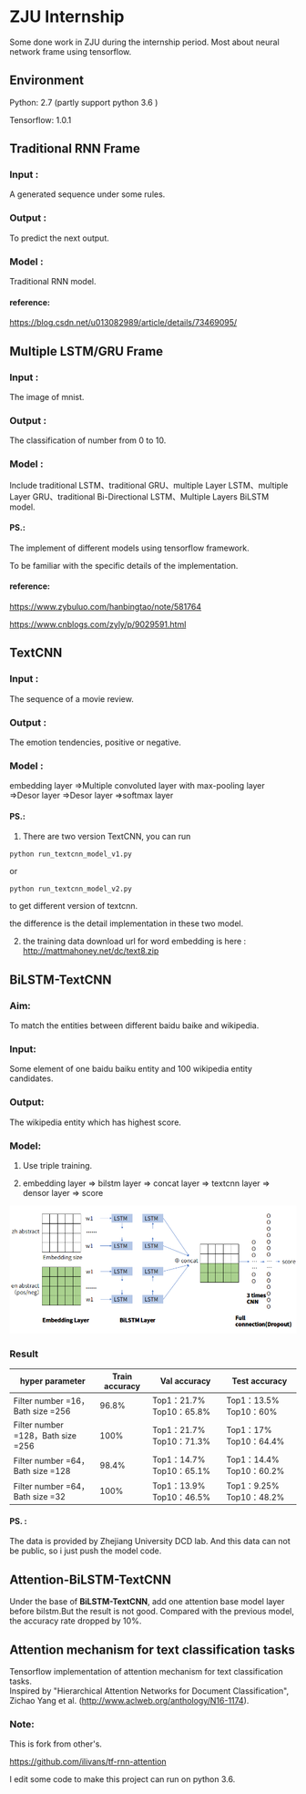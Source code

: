 # ZJU Internship
Some done work in ZJU during the internship period. Most about neural network frame using tensorflow.

## Environment
Python: 2.7 (partly support python 3.6 )

Tensorflow: 1.0.1

## Traditional RNN Frame
### Input :
A generated sequence under some rules.
### Output :
To predict the next output.
### Model :
Traditional RNN model.

#### reference:
https://blog.csdn.net/u013082989/article/details/73469095/



## Multiple LSTM/GRU Frame
### Input :
The image of mnist.
### Output :
The classification of number from 0 to 10.
### Model :
Include traditional LSTM、traditional GRU、multiple Layer LSTM、multiple Layer GRU、traditional Bi-Directional LSTM、Multiple Layers BiLSTM model.

#### PS.:
The implement of different models using tensorflow framework.

To be familiar with the specific details of the implementation.
#### reference:
https://www.zybuluo.com/hanbingtao/note/581764

https://www.cnblogs.com/zyly/p/9029591.html

## TextCNN
### Input :
The sequence of a movie review.
### Output :
The emotion tendencies, positive or negative.
### Model :
embedding layer =>Multiple convoluted layer with max-pooling layer =>Desor layer =>Desor layer =>softmax layer

#### PS.:

1. There are two version TextCNN, you can run 
```
python run_textcnn_model_v1.py
```
or 
```
python run_textcnn_model_v2.py
```
to get different version of textcnn.

the difference is the detail implementation in these two model.

2. the training data download url for word embedding is here : http://mattmahoney.net/dc/text8.zip


## BiLSTM-TextCNN
### Aim:
To match the entities between different baidu baike and wikipedia.
### Input:
Some element of one baidu baiku entity and 100 wikipedia entity candidates.
### Output:
The wikipedia entity which has highest score.
### Model:
1. Use triple training.

2. embedding layer => bilstm layer => concat layer => textcnn layer => densor layer => score

![model1.png](model1.png)
### Result
hyper parameter| Train accuracy | Val accuracy | Test accuracy 
----|---------|--------|------
Filter number =16，Bath size =256 |96.8% |Top1：21.7% Top10：65.8% |Top1：13.5% Top10：60%
Filter number =128，Bath size =256 |100% |Top1：21.7% Top10：71.3% |Top1：17% Top10：64.4%
Filter number =64，Bath size =128 |98.4% |Top1：14.7% Top10：65.1% |Top1：14.4% Top10：60.2%
Filter number =64，Bath size =32 |100% |Top1：13.9% Top10：46.5% |Top1：9.25% Top10：48.2%

#### PS. :
The data is provided by Zhejiang University DCD lab. And this data can not be public, so i just push the model code.


## Attention-BiLSTM-TextCNN
Under the base of **BiLSTM-TextCNN**, add one attention base model layer before bilstm.But the result is not good. Compared with the previous model, the accuracy rate dropped by 10%.


## Attention mechanism for text classification tasks

Tensorflow implementation of attention mechanism for text classification tasks.  
Inspired by "Hierarchical Attention Networks for Document Classification", Zichao Yang et al. (http://www.aclweb.org/anthology/N16-1174).

### Note:
This is fork from other's.

https://github.com/ilivans/tf-rnn-attention

I edit some code to make this project can run on python 3.6.
